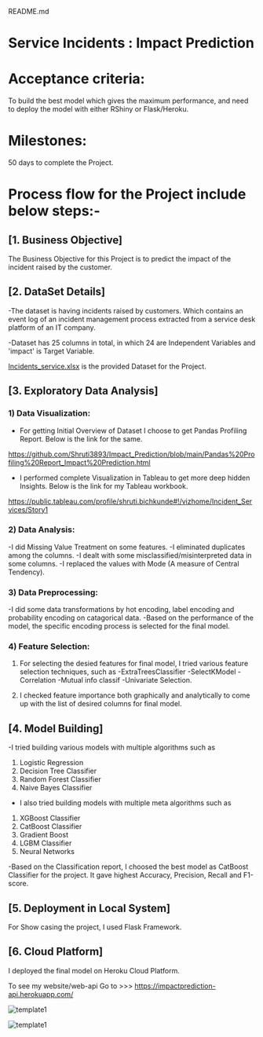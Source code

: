 README.md

# Service Incidents : Impact Prediction

# Acceptance criteria: 
To build the best model which gives the maximum performance, and need to deploy the model with either RShiny or Flask/Heroku.

# Milestones: 
50 days to complete the Project.

# Process flow for the Project include below steps:-

## [1. Business Objective]
The Business Objective for this Project is to predict the impact of the incident raised by the customer.

## [2. DataSet Details]
-The dataset is having incidents raised by customers. Which contains an event log of an incident management process extracted from a service desk platform of an IT company.

-Dataset has 25 columns in total, in which 24 are Independent Variables and 'impact' is Target Variable. 

[Incidents_service.xlsx](https://github.com/Shruti3893/Impact_Prediction/blob/main/Incident_services.xlsx) is the provided Dataset for the Project.

## [3. Exploratory Data Analysis]

### 1) Data Visualization:
- For getting Initial Overview of Dataset I choose to get Pandas Profiling Report. Below is the link for the same.

https://github.com/Shruti3893/Impact_Prediction/blob/main/Pandas%20Profiling%20Report_Impact%20Prediction.html

- I performed complete Visualization in Tableau to get more deep hidden Insights. Below is the link for my Tableau workbook.

https://public.tableau.com/profile/shruti.bichkunde#!/vizhome/Incident_Services/Story1

### 2) Data Analysis:
-I did Missing Value Treatment on some features. 
-I eliminated duplicates among the columns. 
-I dealt with some misclassified/misinterpreted data in some columns. 
-I replaced the values with Mode (A measure of Central Tendency).

### 3) Data Preprocessing:
-I did some data transformations by hot encoding, label encoding and probability encoding on catagorical data. 
-Based on the performance of the model, the specific encoding process is selected for the final model.

### 4) Feature Selection:
1. For selecting the desied features for final model, I tried various feature selection techniques, such as 
-ExtraTreesClassifier
-SelectKModel
-Correlation
-Mutual info classif 
-Univariate Selection. 

2. I checked feature importance both graphically and analytically to come up with the list of desired columns for final model.

## [4. Model Building]
-I tried building various models with multiple algorithms such as 
1) Logistic Regression
2) Decision Tree Classifier
3) Random Forest Classifier
4) Naive Bayes Classifier 

- I also tried building models with multiple meta algorithms such as 
1) XGBoost Classifier
2) CatBoost Classifier
3) Gradient Boost
4) LGBM Classifier 
5) Neural Networks

-Based on the Classification report, I choosed the best model as CatBoost Classifier for the project. It gave highest Accuracy, Precision, Recall and F1-score.

## [5. Deployment in Local System]
For Show casing the project, I used Flask Framework.

## [6. Cloud Platform]
I deployed the final model on Heroku Cloud Platform. 

To see my website/web-api Go to >>> https://impactprediction-api.herokuapp.com/



![template1]()

![template1]()

